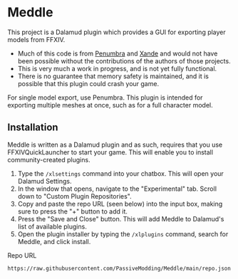 # Meddle

This project is a Dalamud plugin which provides a GUI for exporting player models from FFXIV.

- Much of this code is from [Penumbra](https://github.com/xivdev/Penumbra) and [Xande](https://github.com/xivdev/Xande) and would not have been possible without the contributions of the authors of those projects.
- This is very much a work in progress, and is not yet fully functional.
- There is no guarantee that memory safety is maintained, and it is possible that this plugin could crash your game.

For single model export, use Penumbra. This plugin is intended for exporting multiple meshes at once, such as for a full character model.


## Installation
Meddle is written as a Dalamud plugin and as such, requires that you use FFXIVQuickLauncher to start your game.
This will enable you to install community-created plugins.

1. Type the `/xlsettings` command into your chatbox. This will open your Dalamud Settings.
2. In the window that opens, navigate to the "Experimental" tab. Scroll down to "Custom Plugin Repositories". 
3. Copy and paste the repo URL (seen below) into the input box, making sure to press the "+" button to add it. 
4. Press the "Save and Close" button. This will add Meddle to Dalamud's list of available plugins. 
5. Open the plugin installer by typing the `/xlplugins` command, search for Meddle, and click install.

Repo URL

```
https://raw.githubusercontent.com/PassiveModding/Meddle/main/repo.json
```
